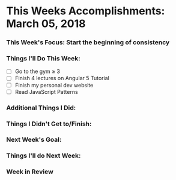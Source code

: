# This Weeks Accomplishments: March 05, 2018

### This Week's Focus: Start the beginning of consistency

### Things I'll Do This Week:
- [ ] Go to the gym ≥ 3
- [ ] Finish 4 lectures on Angular 5 Tutorial
- [ ] Finish my personal dev website
- [ ] Read JavaScript Patterns

### Additional Things I Did:

### Things I Didn't Get to/Finish:

### Next Week's Goal:

### Things I'll do Next Week:

### Week in Review